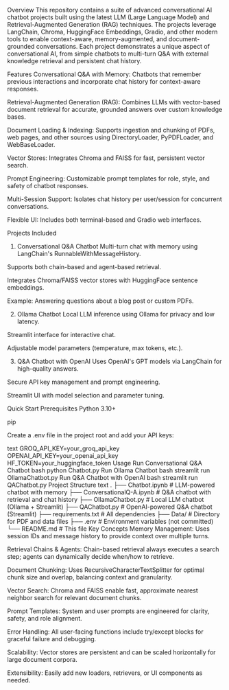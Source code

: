 Overview
This repository contains a suite of advanced conversational AI chatbot projects built using the latest LLM (Large Language Model) and Retrieval-Augmented Generation (RAG) techniques. The projects leverage LangChain, Chroma, HuggingFace Embeddings, Gradio, and other modern tools to enable context-aware, memory-augmented, and document-grounded conversations. Each project demonstrates a unique aspect of conversational AI, from simple chatbots to multi-turn Q&A with external knowledge retrieval and persistent chat history.

Features
Conversational Q&A with Memory:
Chatbots that remember previous interactions and incorporate chat history for context-aware responses.

Retrieval-Augmented Generation (RAG):
Combines LLMs with vector-based document retrieval for accurate, grounded answers over custom knowledge bases.

Document Loading & Indexing:
Supports ingestion and chunking of PDFs, web pages, and other sources using DirectoryLoader, PyPDFLoader, and WebBaseLoader.

Vector Stores:
Integrates Chroma and FAISS for fast, persistent vector search.

Prompt Engineering:
Customizable prompt templates for role, style, and safety of chatbot responses.

Multi-Session Support:
Isolates chat history per user/session for concurrent conversations.

Flexible UI:
Includes both terminal-based and Gradio web interfaces.

Projects Included
1. Conversational Q&A Chatbot
Multi-turn chat with memory using LangChain's RunnableWithMessageHistory.

Supports both chain-based and agent-based retrieval.

Integrates Chroma/FAISS vector stores with HuggingFace sentence embeddings.

Example: Answering questions about a blog post or custom PDFs.

2. Ollama Chatbot
Local LLM inference using Ollama for privacy and low latency.

Streamlit interface for interactive chat.

Adjustable model parameters (temperature, max tokens, etc.).

3. Q&A Chatbot with OpenAI
Uses OpenAI's GPT models via LangChain for high-quality answers.

Secure API key management and prompt engineering.

Streamlit UI with model selection and parameter tuning.

Quick Start
Prerequisites
Python 3.10+

pip

Create a .env file in the project root and add your API keys:

text
GROQ_API_KEY=your_groq_api_key
OPENAI_API_KEY=your_openai_api_key
HF_TOKEN=your_huggingface_token
Usage
Run Conversational Q&A Chatbot
bash
python Chatbot.py
Run Ollama Chatbot
bash
streamlit run OllamaChatbot.py
Run Q&A Chatbot with OpenAI
bash
streamlit run QAChatbot.py
Project Structure
text
.
├── Chatbot.ipynb           # LLM-powered chatbot with memory
├── ConversationalQ-A.ipynb # Q&A chatbot with retrieval and chat history
├── OllamaChatbot.py        # Local LLM chatbot (Ollama + Streamlit)
├── QAChatbot.py            # OpenAI-powered Q&A chatbot (Streamlit)
├── requirements.txt        # All dependencies
├── Data/                   # Directory for PDF and data files
├── .env                    # Environment variables (not committed)
└── README.md               # This file
Key Concepts
Memory Management:
Uses session IDs and message history to provide context over multiple turns.

Retrieval Chains & Agents:
Chain-based retrieval always executes a search step; agents can dynamically decide when/how to retrieve.

Document Chunking:
Uses RecursiveCharacterTextSplitter for optimal chunk size and overlap, balancing context and granularity.

Vector Search:
Chroma and FAISS enable fast, approximate nearest neighbor search for relevant document chunks.

Prompt Templates:
System and user prompts are engineered for clarity, safety, and role alignment.

Error Handling:
All user-facing functions include try/except blocks for graceful failure and debugging.

Scalability:
Vector stores are persistent and can be scaled horizontally for large document corpora.

Extensibility:
Easily add new loaders, retrievers, or UI components as needed.





